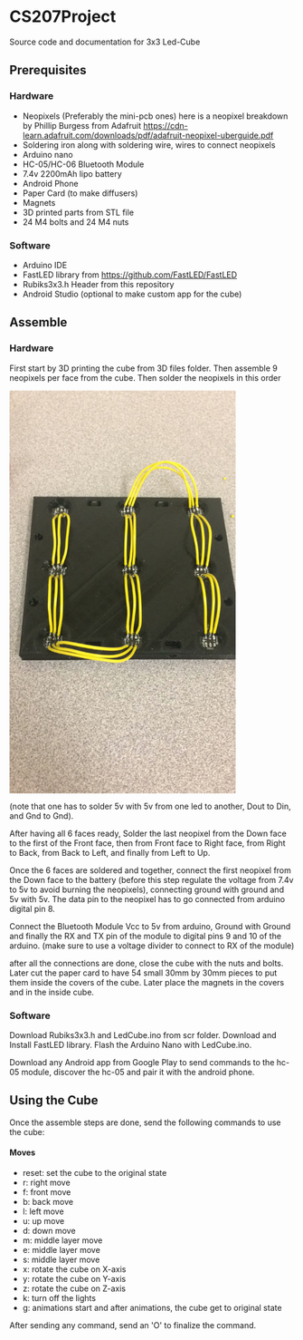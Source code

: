 # CS207Project
Source code and documentation for 3x3 Led-Cube

## Prerequisites

### Hardware
- Neopixels (Preferably the mini-pcb ones) here is a neopixel breakdown by Phillip Burgess from Adafruit https://cdn-learn.adafruit.com/downloads/pdf/adafruit-neopixel-uberguide.pdf
- Soldering iron along with soldering wire, wires to connect neopixels
- Arduino nano
- HC-05/HC-06 Bluetooth Module
- 7.4v 2200mAh lipo battery
- Android Phone
- Paper Card (to make diffusers)
- Magnets
- 3D printed parts from STL file
- 24 M4 bolts and 24 M4 nuts
  
### Software
- Arduino IDE
- FastLED library from https://github.com/FastLED/FastLED
- Rubiks3x3.h Header from this repository 
- Android Studio (optional to make custom app for the cube)
          
## Assemble

### Hardware
First start by 3D printing the cube from 3D files folder. Then
assemble 9 neopixels per face from the cube. Then solder the neopixels
in this order 

<img src="https://github.com/pechavarriaa/CS207Project/blob/master/img/SolderingOrder.JPG" width="400px" align="middle"/>

(note that one has to solder 5v with 5v from one led to another, Dout to Din, and Gnd to Gnd).

After having all 6 faces ready, Solder the last neopixel from the Down face to the first of the Front face, then 
from Front face to Right face, from Right to Back, from Back to Left, and finally from Left to Up.

Once the 6 faces are soldered and together, connect the first neopixel from the Down face to the battery (before this step regulate the voltage from 7.4v to 5v to avoid burning the neopixels), connecting ground with ground and 5v with 5v.
The data pin to the neopixel has to go connected from arduino digital pin 8.

Connect the Bluetooth Module Vcc to 5v from arduino, Ground with Ground and finally the RX and TX pin of the module to digital pins 9 and 10 of the arduino. (make sure to use a voltage divider to connect to RX of the module)

after all the connections are done, close the cube with the nuts and bolts. Later cut the paper card to have 54 small 30mm by 30mm pieces to put them inside the covers of the cube. Later place the magnets in the covers and in the inside cube.

### Software

Download Rubiks3x3.h and LedCube.ino from scr folder. Download and Install FastLED library.
Flash the Arduino Nano with LedCube.ino.

Download any Android app from Google Play to send commands to the hc-05 module, discover the hc-05 and pair it with the android phone.

## Using the Cube

Once the assemble steps are done, send the following commands to use the cube:
#### Moves

- reset: set the cube to the original state
- r: right move
- f: front move
- b: back move
- l: left move
- u: up move
- d: down move
- m: middle layer move
- e: middle layer move
- s: middle layer move
- x: rotate the cube on X-axis
- y: rotate the cube on Y-axis
- z: rotate the cube on Z-axis
- k: turn off the lights
- g: animations start and after animations, the cube get to original state

After sending any command, send an 'O' to finalize the command.



